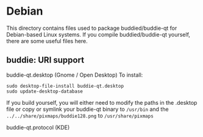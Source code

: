 
Debian
====================
This directory contains files used to package buddied/buddie-qt
for Debian-based Linux systems. If you compile buddied/buddie-qt yourself, there are some useful files here.

## buddie: URI support ##


buddie-qt.desktop  (Gnome / Open Desktop)
To install:

	sudo desktop-file-install buddie-qt.desktop
	sudo update-desktop-database

If you build yourself, you will either need to modify the paths in
the .desktop file or copy or symlink your buddie-qt binary to `/usr/bin`
and the `../../share/pixmaps/buddie128.png` to `/usr/share/pixmaps`

buddie-qt.protocol (KDE)

